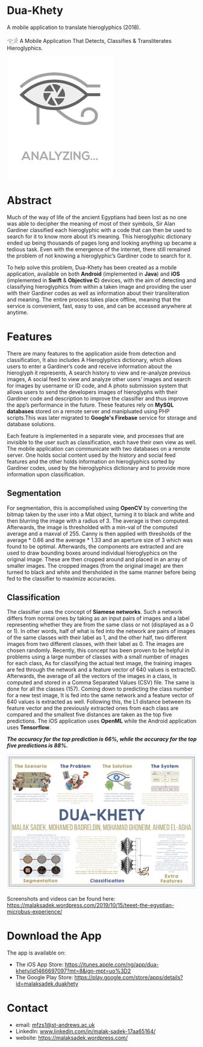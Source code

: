 # Dua-Khety
A mobile application to translate hieroglyphics (2018).

𓂀𓀀 A Mobile Application That Detects, Classifies & Transliterates Hieroglyphics.

![picture alt](https://github.com/MalakSadek/Dua-Khety/blob/master/analyzinglogo.png "Opening Logo")

# Abstract
Much of the way of life of the ancient Egyptians had been lost as no one was able to decipher the meaning of most of their symbols, Sir Alan Gardiner classified each hieroglyphic with a code that can then be used to search for it to know more about it’s meaning. This hieroglyphic dictionary ended up being thousands of pages long and looking anything up became a tedious task. Even with the emergence of the internet, there still remained the problem of not knowing a hieroglyphic’s Gardiner code to search for it.

To help solve this problem, Dua-Khety has been created as a mobile application, available on both **Android** (implemented in **Java**) and **iOS** (implemented in **Swift** & **Objective C**) devices, with the aim of detecting and classifying hieroglyphics from within a taken image and providing the user with their Gardiner codes as well as information about their transliteration and meaning. The entire process takes place offline, meaning that the service is convenient, fast, easy to use, and can be accessed anywhere at anytime.

# Features
There are many features to the application aside from detection and classification, It also includes A Hieroglyphics dictionary, which allows users to enter a Gardiner’s code and receive information about the hieroglyph it represents, A search history to view and re-analyze previous images, A social feed to view and analyze other users’ images and search for images by username or ID code, and A photo submission system that allows users to send the developers images of hieroglyphs with their Gardiner code and description to improve the classifier and thus improve the app’s performance in the future. These features rely on **MySQL databases** stored on a remote server and manipluated using PHP scripts.This was later migrated to **Google's Firebase** service for storage and database solutions.

Each feature is implemented in a separate view, and processes that are invisible to the user such as classification, each have their own view as well. The mobile application can communicate with two databases on a remote server. One holds social content used by the history and social feed features and the other holds information on hieroglyphics sorted by Gardiner codes, used by the hieroglyphics dictionary and to provide more information upon classification.

## Segmentation
For segmentation, this is accomplished using **OpenCV** by converting the bitmap taken by the user into a Mat object, turning it to black and white and then blurring the image with a radius of 3. The average is then computed. Afterwards, the image is thresholded with a min-val of the computed average and a maxval of 255. Canny is then applied with thresholds of the average * 0.66 and the average * 1.33 and an aperture size of 3 which was found to be optimal. Afterwards, the components are extracted and are used to draw bounding boxes around individual hieroglyphics on the original image. These are then cropped around and placed in an array of smaller images. The cropped images (from the original image) are then turned to black and white and thersholded in the same manner before being fed to the classifier to maximize accuracies.

## Classification
The classifier uses the concept of **Siamese networks**. Such a network differs from normal ones by taking as an input pairs of images and a label representing whether they are from the same class or not (displayed as a 0 or 1). In other words, half of what is fed into the network are pairs of images of the same classes with their label as 1, and the other half, two different images from two different classes, with their label as 0. The images are chosen randomly. Recently, this concept has been proven to be helpful in problems using a large number of classes with a small number of images for each class, As for classifying the actual test image, the training images are fed through the network and a feature vector of 640 values is extracteD. Afterwards, the average of all the vectors of the images in a class, is computed and stored in a Comma Separated Values (CSV) file. The same is done for all the classes (157). Coming down to predicting the class number for a new test image, It is fed into the same network and a feature vector of 640 values is extracted as well. Following this, the L1 distance between its feature vector and the previously extracted ones from each class are compared and the smallest five distances are taken as the top five predictions. The iOS application uses **OpenML** while the Android application uses **Tensorflow**.

***The accuracy for the top prediction is 66%, while the accuracy for the top five predictions is 88%.***

![picture alt](https://github.com/MalakSadek/Dua-Khety/blob/master/Thesis%20Poster.png "Thesis Poster")

Screenshots and videos can be found here: https://malaksadek.wordpress.com/2019/10/15/teeet-the-egyptian-microbus-experience/

# Download the App

The app is available on:
* The iOS App Store: https://itunes.apple.com/ng/app/dua-khety/id1466697097?mt=8&ign-mpt=uo%3D2
* The Google Play Store: https://play.google.com/store/apps/details?id=malaksadek.duakhety

# Contact

* email: mfzs1@st-andrews.ac.uk
* LinkedIn: www.linkedin.com/in/malak-sadek-17aa65164/
* website: https://malaksadek.wordpress.com/
